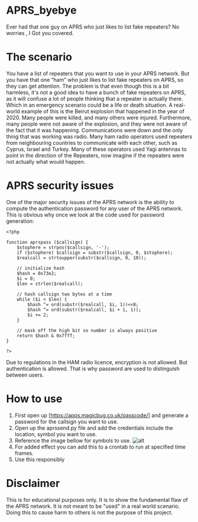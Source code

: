 # APRS_byebye
Ever had that one guy on APRS who just likes to list fake repeaters? No worries , I Got you covered. 
# The scenario
You have a list of repeaters that you want to use in your APRS network. But you have that one “ham” who just likes to list fake repeaters on APRS, so they can get attention. The problem is that even though this is a bit harmless, it's not a good idea to have a bunch of fake repeaters on APRS, as it will confuse a lot of people thinking that a repeater is actually there. Which in an emergency scenario could be a life or death situation. A real-world example of this is the Beirut explosion that happened in the year of 2020. Many people were killed, and many others were injured. Furthermore, many people were not aware of the explosion, and they were not aware of the fact that it was happening. Communications were down and the only thing that was working was radio. Many ham radio operators used repeaters from neighbouring countries to communicate with each other, such as Cyprus, Israel and Turkey. Many of these operators used Yagi antennas to point in the direction of the Repeaters, now imagine if the repeaters were not actually what would happen. 
# APRS security issues
One of the major security issues of the APRS network is the ability to compute the authentication password for any user of the APRS network. 
This is obvious why once we look at the code used for password generation:
```
<?php

function aprspass ($callsign) { 
	$stophere = strpos($callsign, '-'); 
	if ($stophere) $callsign = substr($callsign, 0, $stophere); 
	$realcall = strtoupper(substr($callsign, 0, 10)); 

	// initialize hash 
	$hash = 0x73e2; 
	$i = 0; 
	$len = strlen($realcall); 

	// hash callsign two bytes at a time 
	while ($i < $len) { 
		$hash ^= ord(substr($realcall, $i, 1))<<8; 
		$hash ^= ord(substr($realcall, $i + 1, 1)); 
		$i += 2; 
	} 

	// mask off the high bit so number is always positive 
	return $hash & 0x7fff; 
} 

?>
```
Due to regulations in the HAM radio licence, encryption is not allowed. But authentication is allowed. That is why password are used to distinguish  between users. 

# How to use 

1. First open up [https://apps.magicbug.co.uk/passcode/] and generate a password for the callsign you want to use. 
2. Open up the aprssend.py file and add the credentials include the location, symbol you want to use.
3. Reference the image bellow for symbols to use.
   ![alt](http://www.aprs.org/symbols/Icon-set.gif)
3. For added effect you can add this to a crontab to run at specified time frames. 
4. Use this responsibly 

# Disclaimer

This is for educational purposes only. It is to show the fundamental flaw of the APRS network. It is not meant to be "used" in a real world scenario. Doing this to cause harm to others is not the purpose of this project.